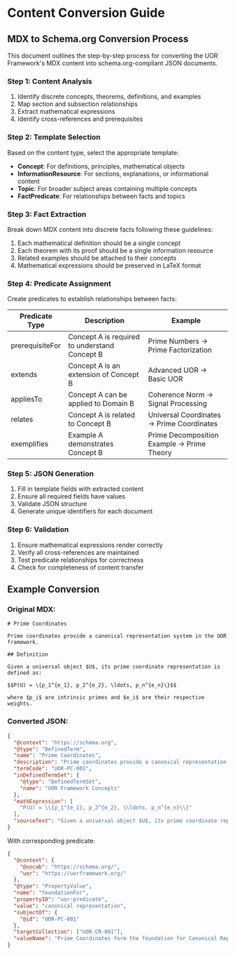# Content Conversion Guide

## MDX to Schema.org Conversion Process

This document outlines the step-by-step process for converting the UOR Framework's MDX content into schema.org-compliant JSON documents.

### Step 1: Content Analysis

1. Identify discrete concepts, theorems, definitions, and examples
2. Map section and subsection relationships
3. Extract mathematical expressions
4. Identify cross-references and prerequisites

### Step 2: Template Selection

Based on the content type, select the appropriate template:

- **Concept**: For definitions, principles, mathematical objects
- **InformationResource**: For sections, explanations, or informational content
- **Topic**: For broader subject areas containing multiple concepts
- **FactPredicate**: For relationships between facts and topics

### Step 3: Fact Extraction

Break down MDX content into discrete facts following these guidelines:

1. Each mathematical definition should be a single concept
2. Each theorem with its proof should be a single information resource
3. Related examples should be attached to their concepts
4. Mathematical expressions should be preserved in LaTeX format

### Step 4: Predicate Assignment

Create predicates to establish relationships between facts:

| Predicate Type | Description | Example |
|----------------|-------------|--------|
| prerequisiteFor | Concept A is required to understand Concept B | Prime Numbers → Prime Factorization |
| extends | Concept A is an extension of Concept B | Advanced UOR → Basic UOR |
| appliesTo | Concept A can be applied to Domain B | Coherence Norm → Signal Processing |
| relates | Concept A is related to Concept B | Universal Coordinates → Prime Coordinates |
| exemplifies | Example A demonstrates Concept B | Prime Decomposition Example → Prime Theory |

### Step 5: JSON Generation

1. Fill in template fields with extracted content
2. Ensure all required fields have values
3. Validate JSON structure
4. Generate unique identifiers for each document

### Step 6: Validation

1. Ensure mathematical expressions render correctly
2. Verify all cross-references are maintained
3. Test predicate relationships for correctness
4. Check for completeness of content transfer

## Example Conversion

### Original MDX:

```mdx
# Prime Coordinates

Prime coordinates provide a canonical representation system in the UOR framework.

## Definition

Given a universal object $U$, its prime coordinate representation is defined as:

$$P(U) = \{p_1^{e_1}, p_2^{e_2}, \ldots, p_n^{e_n}\}$$

where $p_i$ are intrinsic primes and $e_i$ are their respective weights.
```

### Converted JSON:

```json
{
  "@context": "https://schema.org",
  "@type": "DefinedTerm",
  "name": "Prime Coordinates",
  "description": "Prime coordinates provide a canonical representation system in the UOR framework.",
  "termCode": "UOR-PC-001",
  "inDefinedTermSet": {
    "@type": "DefinedTermSet",
    "name": "UOR Framework Concepts"
  },
  "mathExpression": [
    "P(U) = \\{p_1^{e_1}, p_2^{e_2}, \\ldots, p_n^{e_n}\\}"
  ],
  "sourceText": "Given a universal object $U$, its prime coordinate representation is defined as: $$P(U) = \{p_1^{e_1}, p_2^{e_2}, \ldots, p_n^{e_n}\}$$ where $p_i$ are intrinsic primes and $e_i$ are their respective weights."
}
```

With corresponding predicate:

```json
{
  "@context": {
    "@vocab": "https://schema.org/",
    "uor": "https://uorframework.org/"
  },
  "@type": "PropertyValue",
  "name": "foundationFor",
  "propertyID": "uor:predicate",
  "value": "canonical representation",
  "subjectOf": {
    "@id": "UOR-PC-001"
  },
  "targetCollection": ["UOR-CR-001"],
  "valueName": "Prime Coordinates form the foundation for Canonical Representation"
}
```